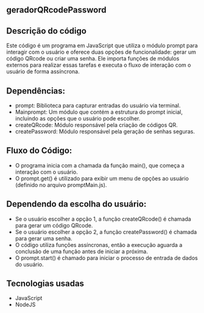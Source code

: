 ## geradorQRcodePassword 

## Descrição do código
Este código é um programa em JavaScript que utiliza o módulo prompt para interagir com o usuário e oferece duas opções de funcionalidade: gerar um código QRcode ou criar uma senha. Ele importa funções de módulos externos para realizar essas tarefas e executa o fluxo de interação com o usuário de forma assíncrona.

## Dependências:
* prompt: Biblioteca para capturar entradas do usuário via terminal.
* Mainprompt: Um módulo que contém a estrutura do prompt inicial, incluindo as opções que o usuário pode escolher.
* createQRcode: Módulo responsável pela criação de códigos QR.
* createPassword: Módulo responsável pela geração de senhas seguras.

## Fluxo do Código:
* O programa inicia com a chamada da função main(), que começa a interação com o usuário.
* O prompt.get() é utilizado para exibir um menu de opções ao usuário (definido no arquivo promptMain.js).

## Dependendo da escolha do usuário:
* Se o usuário escolher a opção 1, a função createQRcode() é chamada para gerar um código QRcode.
* Se o usuário escolher a opção 2, a função createPassword() é chamada para gerar uma senha.
* O código utiliza funções assíncronas, então a execução aguarda a conclusão de uma função antes de iniciar a próxima.
* O prompt.start() é chamado para iniciar o processo de entrada de dados do usuário.

## Tecnologias usadas 
* JavaScript
* NodeJS

